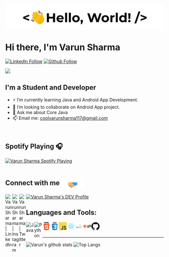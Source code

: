 <div align="center">
<img src="https://github.com/VarunSharma117/VarunSharma117/blob/main/92640221-9728ca00-f2fa-11ea-8994-c72b26e937de.gif" align="center"/>
</div>

# Hi there, I'm Varun Sharma
[![LinkedIn Follow](https://img.shields.io/badge/Linkedin-connect-blue?style=for-the-badge&logo=linkedin)](https://www.linkedin.com/signup/public-profile-join?vieweeVanityName=varun-vishwakarma-949b73182&trk=public_profile_top-card-primary-button-join-to-connect)
[![Github Follow](https://img.shields.io/badge/Github-follow-blue?style=for-the-badge&logo=linkedin)](https://github.com/login?return_to=%2FVarunSharma117)

![](https://komarev.com/ghpvc/?username=VarunSharma117&color=47ccb3)

## I'm a Student and Developer
- ⚡ I’m currently learning Java and Android App Development.
- 👯 I’m looking to collaborate on Android App project.
- 💬 Ask me about Core Java
- 📫 Email me: coolvarunsharma117@gmail.com
<br />

## Spotify Playing 🎧

[<img src="https://now-playing-codestackr.vercel.app/api/spotify-playing" alt="Varun Sharma Spotify Playing" width="350" />](https://open.spotify.com/playlist/4gV0OWt0PrHfRkC7I5Futz)
<br />
<br />

## Connect with me <img align="center" src="https://github.com/VarunSharma117/VarunSharma117/blob/main/Handshake.gif" height="33px" />

[<img align="left" alt="Varun Sharma | LinkedIn" width="22px" src="https://cdn.jsdelivr.net/npm/simple-icons@v3/icons/linkedin.svg" />][linkedin]
[<img align="left" alt="Varun Sharma | Instagram" width="22px" src="https://cdn.jsdelivr.net/npm/simple-icons@v3/icons/instagram.svg" />][instagram]
[<img align="left" alt="Varun Sharma | Twitter" width="22px" src="https://cdn.jsdelivr.net/npm/simple-icons@v3/icons/twitter.svg" />][twitter]
<a href="https://dev.to/varunsharma117">
  <img src="https://d2fltix0v2e0sb.cloudfront.net/dev-badge.svg" alt="Varun Sharma's DEV Profile" height="30" width="30">
</a>
<br />


## Languages and Tools:

[<img align="left" alt="Java" width="26px" src="https://unpkg.com/simple-icons@v3/icons/java.svg" />](https://www.java.com/en/)
[<img align="left" alt="Python" width="26px" src="https://unpkg.com/simple-icons@v3/icons/python.svg" />](https://www.python.org/)
[<img align="left" alt="HTML5" width="26px" src="https://raw.githubusercontent.com/github/explore/80688e429a7d4ef2fca1e82350fe8e3517d3494d/topics/html/html.png" />](https://en.wikipedia.org/wiki/HTML)
[<img align="left" alt="CSS3" width="26px" src="https://raw.githubusercontent.com/github/explore/80688e429a7d4ef2fca1e82350fe8e3517d3494d/topics/css/css.png" />](https://en.wikipedia.org/wiki/CSS)
[<img align="left" alt="JavaScript" width="26px" src="https://raw.githubusercontent.com/github/explore/80688e429a7d4ef2fca1e82350fe8e3517d3494d/topics/javascript/javascript.png" />](https://en.wikipedia.org/wiki/JavaScript)
[<img align="left" alt="React" width="26px" src="https://raw.githubusercontent.com/github/explore/80688e429a7d4ef2fca1e82350fe8e3517d3494d/topics/react/react.png" />](https://reactjs.org/)
[<img align="left" alt="MySQL" width="26px" src="https://raw.githubusercontent.com/github/explore/80688e429a7d4ef2fca1e82350fe8e3517d3494d/topics/mysql/mysql.png" />](https://www.mysql.com/)
[<img align="left" alt="Git" width="26px" src="https://raw.githubusercontent.com/github/explore/80688e429a7d4ef2fca1e82350fe8e3517d3494d/topics/git/git.png" />](https://git-scm.com/)
[<img align="left" alt="GitHub" width="26px" src="https://raw.githubusercontent.com/github/explore/78df643247d429f6cc873026c0622819ad797942/topics/github/github.png" />](https://github.com)
<br>
<BR />

---
 

![Varun's github stats](https://github-readme-stats.vercel.app/api?username=VarunSharma117&show_icons=true&theme=radical)
![Top Langs](https://github-readme-stats.vercel.app/api/top-langs/?username=VarunSharma117&layout=compact&theme=radical)
</details>

[twitter]: https://twitter.com/VarunSh80960288
[linkedin]: https://www.linkedin.com/in/varun-vishwakarma-949b73182/
[instagram]: https://www.instagram.com/varun.sharma_117/

